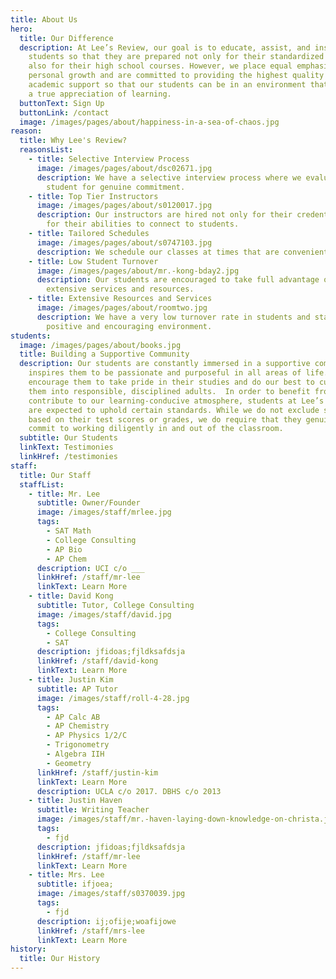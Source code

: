 ```yaml
---
title: About Us
hero:
  title: Our Difference
  description: At Lee’s Review, our goal is to educate, assist, and inspire
    students so that they are prepared not only for their standardized tests but
    also for their high school courses. However, we place equal emphasis on
    personal growth and are committed to providing the highest quality of
    academic support so that our students can be in an environment that fosters
    a true appreciation of learning.
  buttonText: Sign Up
  buttonLink: /contact
  image: /images/pages/about/happiness-in-a-sea-of-chaos.jpg
reason:
  title: Why Lee's Review?
  reasonsList:
    - title: Selective Interview Process
      image: /images/pages/about/dsc02671.jpg
      description: We have a selective interview process where we evaluate every
        student for genuine commitment.
    - title: Top Tier Instructors
      image: /images/pages/about/s0120017.jpg
      description: Our instructors are hired not only for their credentials, but also
        for their abilities to connect to students.
    - title: Tailored Schedules
      image: /images/pages/about/s0747103.jpg
      description: We schedule our classes at times that are convenient for our students.
    - title: Low Student Turnover
      image: /images/pages/about/mr.-kong-bday2.jpg
      description: Our students are encouraged to take full advantage of our center’s
        extensive services and resources.
    - title: Extensive Resources and Services
      image: /images/pages/about/roomtwo.jpg
      description: We have a very low turnover rate in students and staff due to our
        positive and encouraging environment.
students:
  image: /images/pages/about/books.jpg
  title: Building a Supportive Community
  description: Our students are constantly immersed in a supportive community that
    inspires them to be passionate and purposeful in all areas of life. We
    encourage them to take pride in their studies and do our best to cultivate
    them into responsible, disciplined adults.  In order to benefit from and
    contribute to our learning-conducive atmosphere, students at Lee’s Review
    are expected to uphold certain standards. While we do not exclude students
    based on their test scores or grades, we do require that they genuinely
    commit to working diligently in and out of the classroom.
  subtitle: Our Students
  linkText: Testimonies
  linkHref: /testimonies
staff:
  title: Our Staff
  staffList:
    - title: Mr. Lee
      subtitle: Owner/Founder
      image: /images/staff/mrlee.jpg
      tags:
        - SAT Math
        - College Consulting
        - AP Bio
        - AP Chem
      description: UCI c/o ___
      linkHref: /staff/mr-lee
      linkText: Learn More
    - title: David Kong
      subtitle: Tutor, College Consulting
      image: /images/staff/david.jpg
      tags:
        - College Consulting
        - SAT
      description: jfidoas;fjldksafdsja
      linkHref: /staff/david-kong
      linkText: Learn More
    - title: Justin Kim
      subtitle: AP Tutor
      image: /images/staff/roll-4-28.jpg
      tags:
        - AP Calc AB
        - AP Chemistry
        - AP Physics 1/2/C
        - Trigonometry
        - Algebra IIH
        - Geometry
      linkHref: /staff/justin-kim
      linkText: Learn More
      description: UCLA c/o 2017. DBHS c/o 2013
    - title: Justin Haven
      subtitle: Writing Teacher
      image: /images/staff/mr.-haven-laying-down-knowledge-on-christa.jpg
      tags:
        - fjd
      description: jfidoas;fjldksafdsja
      linkHref: /staff/mr-lee
      linkText: Learn More
    - title: Mrs. Lee
      subtitle: ifjoea;
      image: /images/staff/s0370039.jpg
      tags:
        - fjd
      description: ij;ofije;woafijowe
      linkHref: /staff/mrs-lee
      linkText: Learn More
history:
  title: Our History
---
```

